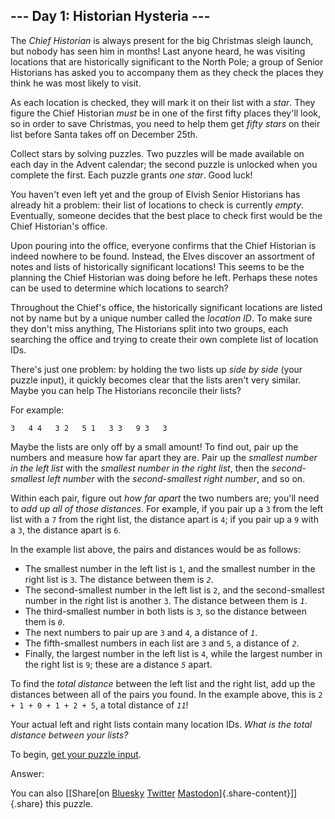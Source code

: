 ## \-\-- Day 1: Historian Hysteria \-\--

The *Chief Historian* is always present for the big Christmas sleigh
launch, but nobody has seen him in months! Last anyone heard, he was
visiting locations that are historically significant to the North Pole;
a group of Senior Historians has asked you to accompany them as they
check the places they think he was most likely to visit.

As each location is checked, they will mark it on their list with a
*star*. They figure the Chief Historian *must* be in one of the first
fifty places they\'ll look, so in order to save Christmas, you need to
help them get *fifty stars* on their list before Santa takes off on
December 25th.

Collect stars by solving puzzles. Two puzzles will be made available on
each day in the Advent calendar; the second puzzle is unlocked when you
complete the first. Each puzzle grants *one star*. Good luck!

You haven\'t even left yet and the group of Elvish Senior Historians has
already hit a problem: their list of locations to check is currently
*empty*. Eventually, someone decides that the best place to check first
would be the Chief Historian\'s office.

Upon pouring into the office, everyone confirms that the Chief Historian
is indeed nowhere to be found. Instead, the Elves discover an assortment
of notes and lists of historically significant locations! This seems to
be the planning the Chief Historian was doing before he left. Perhaps
these notes can be used to determine which locations to search?

Throughout the Chief\'s office, the historically significant locations
are listed not by name but by a unique number called the *location ID*.
To make sure they don\'t miss anything, The Historians split into two
groups, each searching the office and trying to create their own
complete list of location IDs.

There\'s just one problem: by holding the two lists up *side by side*
(your puzzle input), it quickly becomes clear that the lists aren\'t
very similar. Maybe you can help The Historians reconcile their lists?

For example:

    3   4 4   3 2   5 1   3 3   9 3   3 

Maybe the lists are only off by a small amount! To find out, pair up the
numbers and measure how far apart they are. Pair up the *smallest number
in the left list* with the *smallest number in the right list*, then the
*second-smallest left number* with the *second-smallest right number*,
and so on.

Within each pair, figure out *how far apart* the two numbers are;
you\'ll need to *add up all of those distances*. For example, if you
pair up a `3` from the left list with a `7` from the right list, the
distance apart is `4`; if you pair up a `9` with a `3`, the distance
apart is `6`.

In the example list above, the pairs and distances would be as follows:

-   The smallest number in the left list is `1`, and the smallest number
    in the right list is `3`. The distance between them is *`2`*.
-   The second-smallest number in the left list is `2`, and the
    second-smallest number in the right list is another `3`. The
    distance between them is *`1`*.
-   The third-smallest number in both lists is `3`, so the distance
    between them is *`0`*.
-   The next numbers to pair up are `3` and `4`, a distance of *`1`*.
-   The fifth-smallest numbers in each list are `3` and `5`, a distance
    of *`2`*.
-   Finally, the largest number in the left list is `4`, while the
    largest number in the right list is `9`; these are a distance *`5`*
    apart.

To find the *total distance* between the left list and the right list,
add up the distances between all of the pairs you found. In the example
above, this is `2 + 1 + 0 + 1 + 2 + 5`, a total distance of *`11`*!

Your actual left and right lists contain many location IDs. *What is the
total distance between your lists?*

To begin, [get your puzzle input](1/input).

Answer:

You can also [\[Share[on
[Bluesky](https://bsky.app/intent/compose?text=%22Historian+Hysteria%22+%2D+Day+1+%2D+Advent+of+Code+2024+%23AdventOfCode+https%3A%2F%2Fadventofcode%2Ecom%2F2024%2Fday%2F1)
[Twitter](https://twitter.com/)
[Mastodon](https://mastodon.social/)]{.share-content}\]]{.share} this
puzzle.
